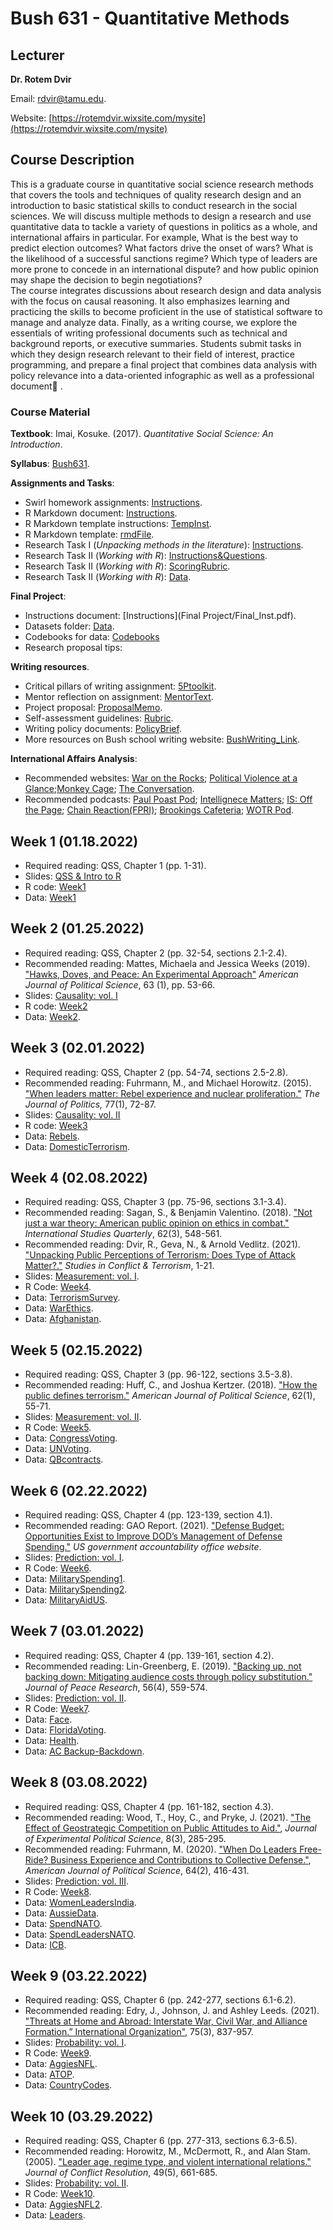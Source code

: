 # Bush 631 - Quantitative Methods

## Lecturer

**Dr. Rotem Dvir** 

Email: [rdvir@tamu.edu](rdvir@tamu.edu). 

Website: [https://rotemdvir.wixsite.com/mysite](https://rotemdvir.wixsite.com/mysite)

## Course Description

This is a graduate course in quantitative social science research methods that covers the tools and techniques of quality research design and an introduction to basic statistical skills to conduct research in the social sciences. We will discuss multiple methods to design a research and use quantitative data to tackle a variety of questions in politics as a whole, and international affairs in particular. For example, What is the best way to predict election outcomes? What factors drive the onset of wars? What is the likelihood of a successful sanctions regime? Which type of leaders are more prone to concede in an international dispute? and how public opinion may shape the decision to begin negotiations?  
The course integrates discussions about research design and data analysis with the focus on causal reasoning. It also emphasizes learning and practicing the skills to become proficient in the use of statistical software to manage and analyze data. Finally, as a writing course, we explore the essentials of writing professional documents such as technical and background reports, or executive summaries. Students submit tasks in which they design research relevant to their field of interest, practice programming, and prepare a final project that combines data analysis with policy relevance into a data-oriented infographic as well as a professional document📃 .

### Course Material

**Textbook**: Imai, Kosuke. (2017). *Quantitative Social Science: An Introduction*.  

**Syllabus**: [Bush631](BUSH_Syllabus2022.pdf).  

**Assignments and Tasks**:  

  - Swirl homework assignments: [Instructions](Assignments/Swirl.pdf).
  - R Markdown document: [Instructions](Assignments/Markdown_Inst.pdf).
  - R Markdown template instructions: [TempInst](Assignments/MarkdownTemp_Ins.pdf).
  - R Markdown template: [rmdFile](Assignments/rMarkdown_temp2022.Rmd).
  - Research Task I (*Unpacking methods in the literature*): [Instructions](Assignments/Task1_Inst.pdf).
  - Research Task II (*Working with R*): [Instructions&Questions](Assignments/Task2_Inst.pdf).
  - Research Task II (*Working with R*): [ScoringRubric](Assignments/Task2_Rub.pdf).
  - Research Task II (*Working with R*): [Data](Assignments/leaders.csv).  

**Final Project**:  

  - Instructions document: [Instructions](Final Project/Final_Inst.pdf).
  - Datasets folder: [Data](https://github.com/rotemdvir/Bush631-Spring22/tree/gh-pages/Final%20Project/Data).
  - Codebooks for data: [Codebooks](https://github.com/rotemdvir/Bush631-Spring22/tree/gh-pages/Final%20Project/Codebooks)
  - Research proposal tips:

**Writing resources**. 

  - Critical pillars of writing assignment: [5Ptoolkit](https://sites.google.com/site/bushschoolwriting/5p-toolkit).
  - Mentor reflection on assignment: [MentorText](https://sites.google.com/site/bushmedalofexcellence/major-assignments/mentor-prototype-reflection).
  - Project proposal: [ProposalMemo](https://sites.google.com/site/bushmedalofexcellence/major-assignments/project-proposal-memo?authuser=0).
  - Self-assessment guidelines: [Rubric](https://docs.google.com/document/d/1Xbeutu3pGGRZbQJ19dP-p3yK5asKRLwtJgw4aVJrUnY/edit).
  - Writing policy documents: [PolicyBrief](https://sites.google.com/site/bushschoolwriting/policy-documents/policy-briefs?authuser=0).
  - More resources on Bush school writing website: [BushWriting_Link](https://sites.google.com/site/bushschoolwriting/welcome). 

**International Affairs Analysis**:  

  - Recommended websites: [War on the Rocks](https://warontherocks.com); [Political Violence at a Glance](https://politicalviolenceataglance.org);[Monkey Cage](https://monkeycagetopicguides.org); [The Conversation](https://theconversation.com/us).
  - Recommended podcasts: [Paul Poast Pod](https://open.spotify.com/show/57N2HMfcYw3coHTPv1lYw7); [Intellignece Matters](https://podbay.fm/p/intelligence-matters); [IS: Off the Page](https://www.belfercenter.org/OffthePage); [Chain Reaction(FPRI)](https://www.fpri.org/multimedia/chain-reaction/); [Brookings Cafeteria](https://www.brookings.edu/series/brookings-cafeteria-podcast/); [WOTR Pod](https://warontherocks.com/category/podcasts/war-on-the-rocks/).  

## Week 1 (01.18.2022) 

  - Required reading: QSS, Chapter 1 (pp. 1-31).
  - Slides: [QSS & Intro to R](Week1/wk1_slides.pdf)
  - R code: [Week1](Week1/Code_week1.R)
  - Data: [Week1](Week1/ags.xlsx)

## Week 2 (01.25.2022)  

  - Required reading: QSS, Chapter 2 (pp. 32-54, sections 2.1-2.4).
  - Recommended reading: Mattes, Michaela and Jessica Weeks (2019). ["Hawks, Doves, and Peace: An Experimental Approach"](https://doi.org/10.1111/ajps.12392) *American Journal of Political Science*, 63 (1), pp. 53-66.
  - Slides: [Causality: vol. I](Week2/wk2_slides.pdf)
  - R code: [Week2](Week2/Code_week2.R)
  - Data: [Week2](Week2/MattesWeeksEdit.dta). 

## Week 3 (02.01.2022)  

  - Required reading: QSS, Chapter 2 (pp. 54-74, sections 2.5-2.8).
  - Recommended reading: Fuhrmann, M., and Michael Horowitz. (2015). ["When leaders matter: Rebel experience and nuclear proliferation."](https://doi.org/10.1086/678308) *The Journal of Politics,* 77(1), 72-87.
  - Slides: [Causality: vol. II](Week3/wk3_slides.pdf)
  - R code: [Week3](Week3/Code_week3.R)
  - Data: [Rebels](Week3/RebelsDataset_FH2015.dta).
  - Data: [DomesticTerrorism](Week3/TerrorDomestic.dta).  

## Week 4 (02.08.2022)  

  - Required reading: QSS, Chapter 3 (pp. 75-96, sections 3.1-3.4).
  - Recommended reading: Sagan, S., & Benjamin Valentino. (2018). ["Not just a war theory: American public opinion on ethics in combat."](https://doi.org/10.1093/isq/sqy033) *International Studies Quarterly*, 62(3), 548-561.
  - Recommended reading: Dvir, R., Geva, N., & Arnold Vedlitz. (2021). ["Unpacking Public Perceptions of Terrorism: Does Type of Attack Matter?."](https://doi.org/10.1080/1057610X.2021.1886427) *Studies in Conflict & Terrorism*, 1-21.
  - Slides: [Measurement: vol. I](Week4/wk4_slides.pdf).
  - R Code: [Week4](Week4/Code_week4.R).
  - Data: [TerrorismSurvey](Week4/Bush_TerrorSurvey.csv).
  - Data: [WarEthics](WarEthics.dta).
  - Data: [Afghanistan](afghan-village.csv).  

## Week 5 (02.15.2022)  

  - Required reading: QSS, Chapter 3 (pp. 96-122, sections 3.5-3.8).
  - Recommended reading: Huff, C., and Joshua Kertzer. (2018). ["How the public defines terrorism."](https://doi.org/10.1111/ajps.12329) *American Journal of Political Science*, 62(1), 55-71.
  - Slides: [Measurement: vol. II](Week5/wk5_slides.pdf).
  - R Code: [Week5](Week5/Code_week5.R).
  - Data: [CongressVoting](Week5/congress.csv).
  - Data: [UNVoting](Week5/unvoting.csv).
  - Data: [QBcontracts](Week5/QB_contracts.xlsx).  

## Week 6 (02.22.2022)  

  - Required reading: QSS, Chapter 4 (pp. 123-139, section 4.1).
  - Recommended reading: GAO Report. (2021). ["Defense Budget: Opportunities Exist to Improve DOD’s Management of Defense Spending."](https://www.gao.gov/products/gao-21-415t) *US government accountability office website*.
  - Slides: [Prediction: vol. I](Week6/wk6_slides.pdf).
  - R Code: [Week6](Week6/Code_week6.R).
  - Data: [MilitarySpending1](Week6/mil_exp.xlsx).
  - Data: [MilitarySpending2](Week6/mil_exp2.xlsx).
  - Data: [MilitaryAidUS](Week6/MilitaryAidData.dta).

## Week 7 (03.01.2022)  

  - Required reading: QSS, Chapter 4 (pp. 139-161, section 4.2).
  - Recommended reading: Lin-Greenberg, E. (2019). ["Backing up, not backing down: Mitigating audience costs through policy substitution."](https://doi.org/10.1177%2F0022343319832641) *Journal of Peace Research*, 56(4), 559-574.
  - Slides: [Prediction: vol. II](Week7/wk7_slides.pdf).
  - R Code: [Week7](Week7/Code_week7.R).
  - Data: [Face](Week7/face.csv).
  - Data: [FloridaVoting](Week7/florida.csv).
  - Data: [Health](Week7/health.csv).
  - Data: [AC Backup-Backdown](Week7/Lin_data.csv).

## Week 8 (03.08.2022)  

  - Required reading: QSS, Chapter 4 (pp. 161-182, section 4.3).
  - Recommended reading: Wood, T., Hoy, C., and Pryke, J. (2021). ["The Effect of Geostrategic Competition on Public Attitudes to Aid."](https://doi.org/10.1017/XPS.2020.27), *Journal of Experimental Political Science*, 8(3), 285-295.
  - Recommended reading: Fuhrmann, M. (2020). ["When Do Leaders Free-Ride? Business Experience and Contributions to Collective Defense."](https://doi.org/10.1111/ajps.12502), *American Journal of Political Science*, 64(2), 416-431.
  - Slides: [Prediction: vol. III](Week8/wk8_slides.pdf).
  - R Code: [Week8](Week8/Code_week8.R).
  - Data: [WomenLeadersIndia](Week8/women.csv).
  - Data: [AussieData](Week8/AussieData_JEPS2021.dta).
  - Data: [SpendNATO](Week8/defense_spending.dta).
  - Data: [SpendLeadersNATO](Week8/matt_defspend.xlsx).
  - Data: [ICB](ICB_Feb2020.dta).

## Week 9 (03.22.2022)  

  - Required reading: QSS, Chapter 6 (pp. 242-277, sections 6.1-6.2).
  - Recommended reading: Edry, J., Johnson, J. and Ashley Leeds. (2021). ["Threats at Home and Abroad: Interstate War, Civil War, and Alliance Formation.” International Organization"](https://doi.org/10.1017/S0020818321000151), 75(3), 837-957.
  - Slides: [Probability: vol. I](Week9/wk9_slides.pdf).
  - R Code: [Week9](Week9/Code_week9.R).
  - Data: [AggiesNFL](Week9/Ags_Data.xlsx).
  - Data: [ATOP](Week9/atop5_0m.dta).
  - Data: [CountryCodes](Week9/COW_codes.csv).  


## Week 10 (03.29.2022)  

  - Required reading: QSS, Chapter 6 (pp. 277-313, sections 6.3-6.5).
  - Recommended reading: Horowitz, M., McDermott, R., and Alan Stam. (2005). ["Leader age, regime type, and violent international relations."](https://doi.org/10.1177%2F0022002705279469) *Journal of Conflict Resolution*, 49(5), 661-685.
  - Slides: [Probability: vol. II](Week10/wk10_slides.pdf).
  - R Code: [Week10](Week10/Code_week10.R).
  - Data: [AggiesNFL2](Week10/Ags_Data.xlsx).
  - Data: [Leaders](Week10/LeaderDataset.dta).











